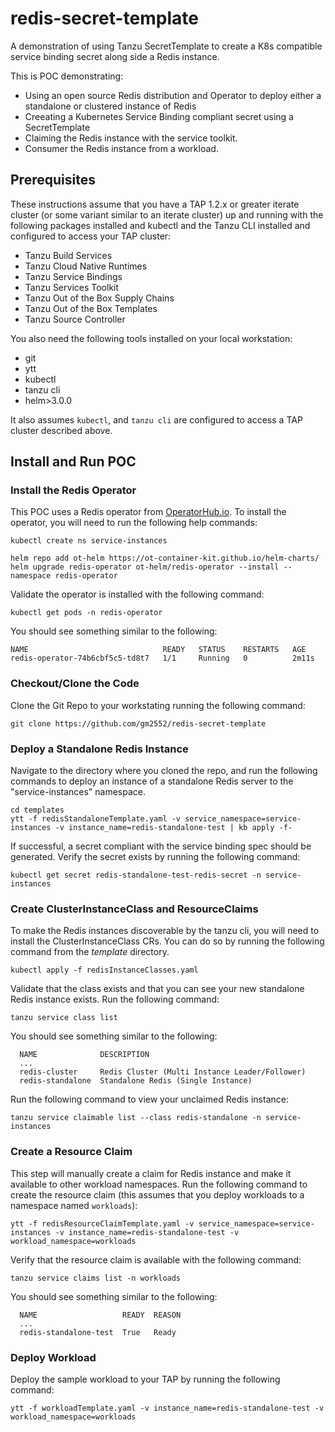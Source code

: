 # redis-secret-template
A demonstration of using Tanzu SecretTemplate to create a K8s compatible service binding secret along side a Redis instance.

This is POC demonstrating:

* Using an open source Redis distribution and Operator to deploy either a standalone or clustered instance of Redis
* Creeating a Kubernetes Service Binding compliant secret using a SecretTemplate
* Claiming the Redis instance with the service toolkit.
* Consumer the Redis instance from a workload.

## Prerequisites

These instructions assume that you have a TAP 1.2.x or greater iterate cluster (or some variant similar to an iterate cluster) up and running with the following packages installed and kubectl and the Tanzu CLI installed and configured to access your TAP cluster:

* Tanzu Build Services
* Tanzu Cloud Native Runtimes
* Tanzu Service Bindings
* Tanzu Services Toolkit
* Tanzu Out of the Box Supply Chains
* Tanzu Out of the Box Templates
* Tanzu Source Controller

You also need the following tools installed on your local workstation:

* git
* ytt
* kubectl
* tanzu cli
* helm>3.0.0

It also assumes `kubectl`, and `tanzu cli` are configured to access a TAP cluster described above.

## Install and Run POC

### Install the Redis Operator

This POC uses a Redis operator from [OperatorHub.io](https://operatorhub.io/operator/redis-operator).  To install the operator, you will need to run the following help commands:

```
kubectl create ns service-instances

helm repo add ot-helm https://ot-container-kit.github.io/helm-charts/
helm upgrade redis-operator ot-helm/redis-operator --install --namespace redis-operator
```

Validate the operator is installed with the following command:

```
kubectl get pods -n redis-operator
```

You should see something similar to the following:

```
NAME                              READY   STATUS    RESTARTS   AGE
redis-operator-74b6cbf5c5-td8t7   1/1     Running   0          2m11s
```

### Checkout/Clone the Code

Clone the Git Repo to your workstating running the following command:

```
git clone https://github.com/gm2552/redis-secret-template
```

### Deploy a Standalone Redis Instance

Navigate to the directory where you cloned the repo, and run the following commands to deploy an instance of a standalone Redis server to the "service-instances" namespace.

```
cd templates
ytt -f redisStandaloneTemplate.yaml -v service_namespace=service-instances -v instance_name=redis-standalone-test | kb apply -f-
```

If successful, a secret compliant with the service binding spec should be generated.  Verify the secret exists by running the following command:

```
kubectl get secret redis-standalone-test-redis-secret -n service-instances
```

### Create ClusterInstanceClass and ResourceClaims

To make the Redis instances discoverable by the tanzu cli, you will need to install the ClusterInstanceClass CRs.  You can do so by running the following command from the *template* directory.

```
kubectl apply -f redisInstanceClasses.yaml
```

Validate that the class exists and that you can see your new standalone Redis instance exists.  Run the following command:

```
tanzu service class list
```

You should see something similar to the following:

```
  NAME              DESCRIPTION                                     
  ...                        
  redis-cluster     Redis Cluster (Multi Instance Leader/Follower)  
  redis-standalone  Standalone Redis (Single Instance)  
```

Run the following command to view your unclaimed Redis instance:

```
tanzu service claimable list --class redis-standalone -n service-instances
```

### Create a Resource Claim

This step will manually create a claim for Redis instance and make it available to other workload namespaces.  Run the following command to create the resource claim (this assumes that you deploy workloads to a namespace named `workloads`):

```
ytt -f redisResourceClaimTemplate.yaml -v service_namespace=service-instances -v instance_name=redis-standalone-test -v workload_namespace=workloads
```

Verify that the resource claim is available with the following command:

```
tanzu service claims list -n workloads
```

You should see something similar to the following:

```
  NAME                   READY  REASON  
  ...  
  redis-standalone-test  True   Ready   
```

### Deploy Workload

Deploy the sample workload to your TAP by running the following command:

```
ytt -f workloadTemplate.yaml -v instance_name=redis-standalone-test -v workload_namespace=workloads
```